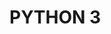 # PYTHON 3

<!-- ## Resources -->
<!-- https://en.wikipedia.org/wiki/History_of_Python -->
<!-- https://www.python.org/doc/versions/ -->
<!-- https://www.codecademy.com/learn/learn-python-3 -->